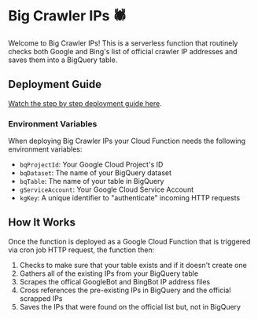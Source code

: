 # Big Crawler IPs 🕷️
Welcome to Big Crawler IPs! This is a serverless function that routinely checks both Google and Bing's list of official crawler IP addresses and saves them into a BigQuery table.

## Deployment Guide
[Watch the step by step deployment guide here](https://jordanchoo.com/blog/how-to-save-googlebot-bingbot-ip-addresses-to-bigquery/).

### Environment Variables
When deploying Big Crawler IPs your Cloud Function needs the following environment variables:
- `bqProjectId`: Your Google Cloud Project's ID
- `bqDataset`: The name of your BigQuery dataset 
- `bqTable`: The name of your table in BigQuery
- `gServiceAccount`: Your Google Cloud Service Account 
- `kgKey`: A unique identifier to "authenticate" incoming HTTP requests

## How It Works
Once the function is deployed as a Google Cloud Function that is triggered via cron job HTTP request, the function then:
1. Checks to make sure that your table exists and if it doesn't create one
2. Gathers all of the existing IPs from your BigQuery table
3. Scrapes the offical GoogleBot and BingBot IP address files
4. Cross references the pre-existing IPs in BigQuery and the official scrapped IPs
5. Saves the IPs that were found on the official list but, not in BigQuery